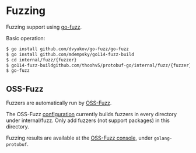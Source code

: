 # Fuzzing

Fuzzing support using [go-fuzz](https://github.com/dvyukov/go-fuzz).

Basic operation:

```sh
$ go install github.com/dvyukov/go-fuzz/go-fuzz
$ go install github.com/mdempsky/go114-fuzz-build
$ cd internal/fuzz/{fuzzer}
$ go114-fuzz-buildgithub.com/thoohv5/protobuf-go/internal/fuzz/{fuzzer}
$ go-fuzz
```

## OSS-Fuzz

Fuzzers are automatically run by
[OSS-Fuzz](https://github.com/google/oss-fuzz).

The OSS-Fuzz
[configuration](https://github.com/google/oss-fuzz/blob/master/projects/golang-protobuf/build.sh)
currently builds fuzzers in every directory under internal/fuzz.
Only add fuzzers (not support packages) in this directory.

Fuzzing results are available at the [OSS-Fuzz console](https://oss-fuzz.com/),
under `golang-protobuf`.
